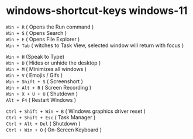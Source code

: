 # windows-shortcut-keys   windows-11

`Win + R` ( Opens the Run command ) <br>
`Win + S` ( Opens Search ) <br>
`Win + E` ( Opens File Explorer ) <br>
`Win + Tab` ( witches to Task View, selected window will return with focus ) <br>

`Win + H` (Speak to Type) <br>
`Win + D` ( Hides or unhide the desktop ) <br>
`Win + M` ( Minimizes all windows ) <br>
`Win + V` ( Emojis / Gifs ) <br>
`Win + Shift + S` ( Screenshort ) <br>
`Win + Alt + R` ( Screen Recording ) <br>
`Win + X + U + U` ( Shutdown ) <br>
`Alt + F4` ( Restart Windows ) <br>

`Ctrl + Shift + Win + B` ( Windows graphics driver reset ) <br>
`Ctrl + Shift + Esc` ( Task Manager ) <br>
`Ctrl + Alt + Del` ( Shutdown ) <br>
`Ctrl + Win + O` ( On-Screen Keyboard ) <br>

